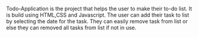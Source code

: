 Todo-Application is the project that helps the user to make their to-do list.
It is build using HTML,CSS and Javascript.
The user can add their task to list by selecting the date for the task.
They can easily remove task from list or else they can removed all tasks from list if not in use.
